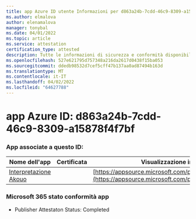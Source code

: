 ```yaml
---
title: app Azure ID utente Informazioni per d863a24b-7cdd-46c9-8309-a15878f4f7bf
ms.author: elmalova
author: elenamalova
manager: tonybal
ms.date: 04/01/2022
ms.topic: article
ms.service: attestation
certification_type: attested
description: Tutte le informazioni di sicurezza e conformità disponibili per d863a24b-7cdd-46c9-8309-a15878f4f7bf.
ms.openlocfilehash: 527e621795d757348a216da2617d0438f15ba053
ms.sourcegitcommit: ddedb98532d7cef5cff47b137aa0ad87494b163d
ms.translationtype: MT
ms.contentlocale: it-IT
ms.lasthandoff: 04/02/2022
ms.locfileid: "64627788"
---
```

# <a name="azure-app-id-d863a24b-7cdd-46c9-8309-a15878f4f7bf"></a>app Azure ID: d863a24b-7cdd-46c9-8309-a15878f4f7bf


### <a name="apps-associated-with-this-id"></a>App associate a questo ID:
| **Nome dell'app** | **Certificata** | **Visualizzazione in AppSource** |
|--------------|---------------|-----------------------|
| [Interpretazione Akouo](../forward/WA200003814.md) |  | [https://appsource.microsoft.com/product/office/WA200003814](https://appsource.microsoft.com/product/office/WA200003814) |

### <a name="microsoft-365-app-compliance-status"></a>Microsoft 365 stato conformità app
- Publisher Attestaton Status: Completed
